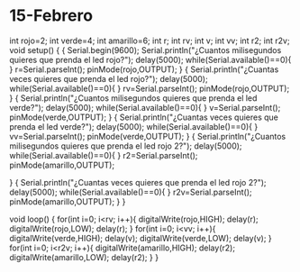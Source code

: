 # 15-Febrero
int rojo=2;
int verde=4;
int amarillo=6;
int r;
int rv;
int v;
int vv;
int r2;
int r2v;
void setup() {
  {
  Serial.begin(9600);
  Serial.println("¿Cuantos milisegundos quieres que prenda el led rojo?");
  delay(5000);
  while(Serial.available()==0){
  }
  r=Serial.parseInt();
  pinMode(rojo,OUTPUT);
  }
  {
  Serial.println("¿Cuantas veces quieres que prenda el led rojo?");
  delay(5000);
  while(Serial.available()==0){
  }
  rv=Serial.parseInt();
  pinMode(rojo,OUTPUT);
  }
  {
  Serial.println("¿Cuantos milisegundos quieres que prenda el led verde?");
  delay(5000);
  while(Serial.available()==0){
  }
  v=Serial.parseInt();
  pinMode(verde,OUTPUT);
  }
  {
  Serial.println("¿Cuantas veces quieres que prenda el led verde?");
  delay(5000);
  while(Serial.available()==0){
  }
  vv=Serial.parseInt();
  pinMode(verde,OUTPUT);
  }
  {
  Serial.println("¿Cuantos milisegundos quieres que prenda el led rojo 2?");
  delay(5000);
  while(Serial.available()==0){
  }
  r2=Serial.parseInt();
  pinMode(amarillo,OUTPUT);

}
  {
  Serial.println("¿Cuantas veces quieres que prenda el led rojo 2?");
  delay(5000);
  while(Serial.available()==0){
  }
  r2v=Serial.parseInt();
  pinMode(amarillo,OUTPUT);
  }
}

  

void loop() {
  for(int i=0; i<rv; i++){
digitalWrite(rojo,HIGH);
delay(r);
digitalWrite(rojo,LOW);
delay(r);
  }
  for(int i=0; i<vv; i++){
digitalWrite(verde,HIGH);
delay(v);
digitalWrite(verde,LOW);
delay(v);
  }
  for(int i=0; i<r2v; i++){
digitalWrite(amarillo,HIGH);
delay(r2);
digitalWrite(amarillo,LOW);
delay(r2);
  }
}
